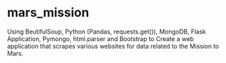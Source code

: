 # mars_mission

Using BeutifulSoup, Python (Pandas, requests.get()), MongoDB, Flask Application, Pymongo,  html.parser and Bootstrap to Create a web application that scrapes various websites for data related to the Mission to Mars. 
